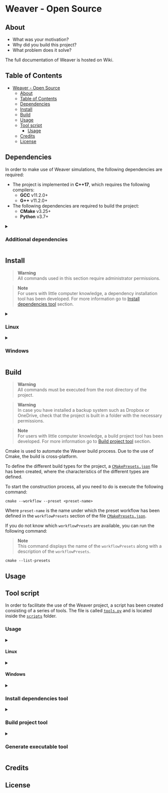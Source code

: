 # Weaver - Open Source



## About


- What was your motivation?
- Why did you build this project?
- What problem does it solve?

The full documentation of Weaver is hosted on Wiki.

## Table of Contents


- [Weaver - Open Source](#weaver---open-source)
  - [About](#about)
  - [Table of Contents](#table-of-contents)
  - [Dependencies](#dependencies)
  - [Install](#install)
  - [Build](#build)
  - [Usage](#usage)
  - [Tool script](#tool-script)
    - [Usage](#usage-1)
  - [Credits](#credits)
  - [License](#license)

## Dependencies

In order to make use of Weaver simulations, the following dependencies are required:

- The project is implemented in **C++17**, which requires the following compilers:
  - **GCC** v11.2.0+
  - **G++** v11.2.0+
- The following dependencies are required to build the project:
  - **CMake** v3.25+
  - **Python** v3.7+

<details><summary><h3>Additional dependencies</h3></summary>

> **Note**  
> The dependencies described in this section are not necessary for basic use of Weaver.

<details><summary><h4>Documentation</h4></summary>

The following requirements are necessary for the building of the project documentation:

- **Doxygen** v1.9.1+
- **Graphviz** v2.42.2+

</details>

<details><summary><h4>Tool script</h4></summary>

The following requirements are necessary for the use of the tool script:

- **Python** v3.7+
- **Pip** v21.0+
- **Curses** v2.3.1+
- **Pyinstaller** v5.7+

</details>
</details>

## Install

> **Warning**  
> All commands used in this section require administrator permissions.

> **Note**  
> For users with little computer knowledge, a dependency installation tool has been developed. For more information go to [Install dependencies tool](#install-dependencies-tool) section.

<details><summary><h3>Linux</h3></summary>

To perform a Weaver installation, you must follow the steps below:

1. Open a terminal.

    <details><summary>Example</summary>

    </details>

2. Update the list of available packages in the repositories configured on the system.

    ```
    sudo apt update
    ```

3. Install C++ compilers.

    ```
    sudo apt install gcc=4:11.2.0-1ubuntu1 -y
    sudo apt install g++=4:11.2.0-1ubuntu1 -y
    ```

4. Install the pre-requisites for the Cmake installation.

    ```
    sudo apt install make=4.3-4.1build1 -y
    sudo apt install libssl-dev=3.0.2-0ubuntu1.7 -y
    sudo apt install python3=3.10.4-0ubuntu2 -y
    ```

5. Install Cmake.

    ```
    cd ~
    wget https://cmake.org/files/v3.25/cmake-3.25.0.tar.gz
    tar -xzvf cmake-3.25.0.tar.gz
    rm -f cmake-3.25.0.tar.gz
    cd cmake-3.25.0
    NUM_PROC=$(nproc)
    ./bootstrap --parallel=$NUM_PROC
    make --jobs=$NUM_PROC
    sudo make install
    ```

</details>

<details><summary><h3>Windows</h3></summary>

> **Warning**  
> All commands must be executed from the root directory of the project.

To perform a Weaver installation, you must follow the steps below:

1. Open a CMD terminal as administrator.

2. (Optional) Install PowerShell.

    > **Warning**  
    > PowerShell installation requires system reboot.

    To install Chocolatey you need to have PowerShell v3+ installed. You can check your current version with the following command:  

    ```
    powershell.exe $PSVersionTable
    ```

    If your current version is higher or equal to the required one you can continue with the installation, otherwise you should perform the following steps:  

    1. Download the executable for installation. Click [HERE](https://download.microsoft.com/download/E/7/6/E76850B8-DA6E-4FF5-8CCE-A24FC513FD16/Windows6.1-KB2506143-x64.msu) to download.

    2. Start the installation by clicking on the downloaded executable.

3. (Optional) Install .NET Framework.

    To install Chocolatey you need to have .NET Framework v4.5+ installed. You can check your current version with the following command:  

    ```
    powershell.exe reg query "HKLM\\SOFTWARE\\Microsoft\\NET Framework Setup\\NDP\\v4\\Full" /v Version
    ```

    If your current version is higher or equal to the required one you can continue with the installation, otherwise you should perform the following steps:  

    1. Download the executable for installation. Click [HERE](https://download.microsoft.com/download/B/A/4/BA4A7E71-2906-4B2D-A0E1-80CF16844F5F/dotNetFx45_Full_setup.exe) to download.

    2. Start the installation by clicking on the downloaded executable.

4. Install Chocolatey.

    ```
    powershell.exe Set-ExecutionPolicy Bypass -Scope Process -Force; [System.Net.ServicePointManager]::SecurityProtocol = [System.Net.ServicePointManager]::SecurityProtocol -bor 3072; iex ((New-Object System.Net.WebClient).DownloadString('https://community.chocolatey.org/install.ps1'))
    ```

5. Refresh the PATH environment variable.

    ```
    scripts\project_tools\obtain_refresh_path_var.bat
    ```

6. Install MinGW.

    ```
    choco install mingw --version 12.2.0 -y
    del /Q hay_que_añadir_la_ruta_al_archivo_python
    ```

7. Install Cmake.

    ```
    choco install cmake --version 3.25.1 -y --installargs 'ADD_CMAKE_TO_PATH=System'
    ```

</details>

## Build

> **Warning**  
> All commands must be executed from the root directory of the project.

> **Warning**  
> In case you have installed a backup system such as Dropbox or OneDrive, check that the project is built in a folder with the necessary permissions.

> **Note**  
> For users with little computer knowledge, a build project tool has been developed. For more information go to [Build project tool](#build-project-tool) section.

Cmake is used to automate the Weaver build process. Due to the use of Cmake, the build is cross-platform.

To define the different build types for the project, a [`CMakePresets.json`](./CMakePresets.json) file has been created, where the characteristics of the different types are defined.

To start the construction process, all you need to do is execute the following command:

```
cmake --workflow --preset <preset-name>
```

Where `preset-name` is the name under which the preset workflow has been defined in the `workflowPresets` section of the file [`CMakePresets.json`](./CMakePresets.json).

If you do not know which `workflowPresets` are available, you can run the following command:

> **Note**  
> This command displays the name of the `workflowPresets` along with a description of the `workflowPresets`.

```
cmake --list-presets
```

## Usage



## Tool script

In order to facilitate the use of the Weaver project, a script has been created consisting of a series of tools. The file is called [`tools.py`](./scripts/tools.py) and is located inside the [`scripts`](./scripts/) folder.

### Usage

<details><summary><h4>Linux</h4></summary>

In case you have downloaded the version of the project that includes the tool script executable, you can make use of the tools by clicking on the `tools` executable located in the root directory of the project.

Otherwise, the script has been implemented using Python. Therefore you can make use of it by executing the following command:

```
python3 scripts/tool.py
```

If the executable file is not available, you can generate it by running the following command:

```
python3 scripts/tool.py --gen_exe
```

For more details on generating the executable, go to the [Generate executable tool](#generate-executable-tool) section.

</details>

<details><summary><h4>Windows</h4></summary>

In case you have downloaded the version of the project that includes the tool script executable, you can make use of the tools by clicking on the `tools` executable located in the root directory of the project.

Otherwise, the script has been implemented using Python. Therefore you can make use of it by executing the following command:

```
python scripts\tool.py
```

If the executable file is not available, you can generate it by running the following command:

```
python scripts\tool.py --gen_exe
```

For more details on generating the executable, go to the [Generate executable tool](#generate-executable-tool) section.

</details>

<details><summary><h3>Install dependencies tool</h3></summary>

<details><summary><h4>Linux</h4></summary>

This tool is in charge of installing the project's dependencies. These dependencies are defined in the [`project_config.json`](./project_config.json) file. For more information on how to define a new dependency, go to the [documentation]().

The dependency installation tool can be accessed in two ways. On the one hand by following the steps below:

1. Start the script as described in the [Usage](#usage-1) section.

2. Select the "Install dependencies" option in the action menu.

// Imagen de como seleccionar la opción

On the other hand, we can access it directly by using the `-i` or `--install_depen` argument.

```
python3 scripts/tool.py -i
```

Once we have accessed the dependencies installer, we can select the dependencies we want to install.

// Imagen de como seleccionar las dependencias

We can also select the dependencies directly, indicating the name of the dependencies separated by spaces, after the argument that indicates the selection of the action to install dependencies.

```
python3 scripts/tool.py -i build doc
```

</details>

<details><summary><h4>Windows</h4></summary>

This tool is in charge of installing the project's dependencies. These dependencies are defined in the [`project_config.json`](./project_config.json) file. For more information on how to define a new dependency, go to the [documentation]().

The dependency installation tool can be accessed in two ways. On the one hand by following the steps below:

1. Start the script as described in the [Usage](#usage-1) section.

2. Select the "Install dependencies" option in the action menu.

// Imagen de como seleccionar la opción

On the other hand, we can access it directly by using the `-i` or `--install_depen` argument.

```
python scripts/tool.py -i
```

Once we have accessed the dependencies installer, we can select the dependencies we want to install.

// Imagen de como seleccionar las dependencias

We can also select the dependencies directly, indicating the name of the dependencies separated by spaces, after the argument that indicates the selection of the action to install dependencies.

```
python scripts/tool.py -i build doc
```

</details>

</details>

<details><summary><h3>Build project tool</h3></summary>

<details><summary><h4>Linux</h4></summary>

This tool is in charge of building the different configurations of the project. These configurations are defined in the [`CMakePresets.json`](./CMakePresets.json) file. For more information on how to define a new configuration, go to the [documentation]().

The dependency installation tool can be accessed in two ways. On the one hand by following the steps below:

1. Start the script as described in the [Usage](#usage-1) section.

2. Select the "Build project" option in the action menu.

// Imagen de como seleccionar la opción

On the other hand, we can access it directly by using the `-b` or `--build` argument.

```
python3 scripts/tool.py -b
```

Once we have accessed the builder, we can select the configuration we want to build.

// Imagen de como seleccionar la configuración

We can also select the configuration directly, indicating the name of the configuration, after the argument indicating the selection of the action to build the project.

```
python3 scripts/tool.py -b linux-Makefile
```

</details>

<details><summary><h4>Windows</h4></summary>

This tool is in charge of building the different configurations of the project. These configurations are defined in the [`CMakePresets.json`](./CMakePresets.json) file. For more information on how to define a new configuration, go to the [documentation]().

The dependency installation tool can be accessed in two ways. On the one hand by following the steps below:

1. Start the script as described in the [Usage](#usage-1) section.

2. Select the "Build project" option in the action menu.

// Imagen de como seleccionar la opción

On the other hand, we can access it directly by using the `-b` or `--build` argument.

```
python scripts/tool.py -b
```

Once we have accessed the builder, we can select the configuration we want to build.

// Imagen de como seleccionar la configuración

We can also select the configuration directly, indicating the name of the configuration, after the argument indicating the selection of the action to build the project.

```
python scripts/tool.py -b windows-Makefile
```

</details>

</details>

<details><summary><h3>Generate executable tool</h3></summary>

</details>

## Credits


## License


